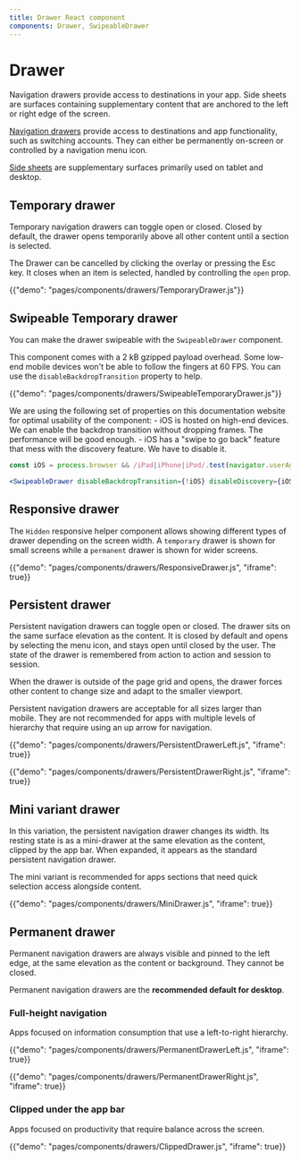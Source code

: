 ```yaml
---
title: Drawer React component
components: Drawer, SwipeableDrawer
---
```


# Drawer

<p class="description">Navigation drawers provide access to destinations in your app. Side sheets are surfaces containing supplementary content that are anchored to the left or right edge of the screen.</p>

[Navigation drawers](https://material.io/design/components/navigation-drawer.html) provide access to destinations and app functionality, such as switching accounts. They can either be permanently on-screen or controlled by a navigation menu icon.

[Side sheets](https://material.io/design/components/sheets-side.html) are supplementary surfaces primarily used on tablet and desktop.

## Temporary drawer

Temporary navigation drawers can toggle open or closed. Closed by default, the drawer opens temporarily above all other content until a section is selected.

The Drawer can be cancelled by clicking the overlay or pressing the Esc key. It closes when an item is selected, handled by controlling the `open` prop.

{{"demo": "pages/components/drawers/TemporaryDrawer.js"}}

## Swipeable Temporary drawer

You can make the drawer swipeable with the `SwipeableDrawer` component.

This component comes with a 2 kB gzipped payload overhead. Some low-end mobile devices won't be able to follow the fingers at 60 FPS. You can use the `disableBackdropTransition` property to help.

{{"demo": "pages/components/drawers/SwipeableTemporaryDrawer.js"}}

We are using the following set of properties on this documentation website for optimal usability of the component: - iOS is hosted on high-end devices. We can enable the backdrop transition without dropping frames. The performance will be good enough. - iOS has a "swipe to go back" feature that mess with the discovery feature. We have to disable it.

```jsx
const iOS = process.browser && /iPad|iPhone|iPod/.test(navigator.userAgent);

<SwipeableDrawer disableBackdropTransition={!iOS} disableDiscovery={iOS} />;
```

## Responsive drawer

The `Hidden` responsive helper component allows showing different types of drawer depending on the screen width. A `temporary` drawer is shown for small screens while a `permanent` drawer is shown for wider screens.

{{"demo": "pages/components/drawers/ResponsiveDrawer.js", "iframe": true}}

## Persistent drawer

Persistent navigation drawers can toggle open or closed. The drawer sits on the same surface elevation as the content. It is closed by default and opens by selecting the menu icon, and stays open until closed by the user. The state of the drawer is remembered from action to action and session to session.

When the drawer is outside of the page grid and opens, the drawer forces other content to change size and adapt to the smaller viewport.

Persistent navigation drawers are acceptable for all sizes larger than mobile. They are not recommended for apps with multiple levels of hierarchy that require using an up arrow for navigation.

{{"demo": "pages/components/drawers/PersistentDrawerLeft.js", "iframe": true}}

{{"demo": "pages/components/drawers/PersistentDrawerRight.js", "iframe": true}}

## Mini variant drawer

In this variation, the persistent navigation drawer changes its width. Its resting state is as a mini-drawer at the same elevation as the content, clipped by the app bar. When expanded, it appears as the standard persistent navigation drawer.

The mini variant is recommended for apps sections that need quick selection access alongside content.

{{"demo": "pages/components/drawers/MiniDrawer.js", "iframe": true}}

## Permanent drawer

Permanent navigation drawers are always visible and pinned to the left edge, at the same elevation as the content or background. They cannot be closed.

Permanent navigation drawers are the **recommended default for desktop**.

### Full-height navigation

Apps focused on information consumption that use a left-to-right hierarchy.

{{"demo": "pages/components/drawers/PermanentDrawerLeft.js", "iframe": true}}

{{"demo": "pages/components/drawers/PermanentDrawerRight.js", "iframe": true}}

### Clipped under the app bar

Apps focused on productivity that require balance across the screen.

{{"demo": "pages/components/drawers/ClippedDrawer.js", "iframe": true}}
